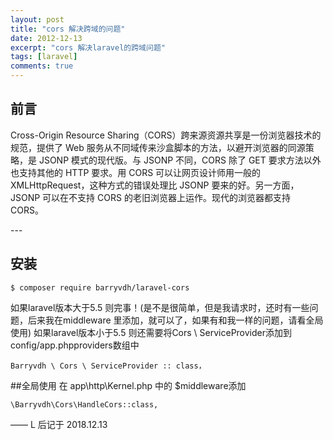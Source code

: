 ```yaml
---
layout: post
title: "cors 解决跨域的问题"
date: 2012-12-13
excerpt: "cors 解决laravel的跨域问题"
tags: [laravel]
comments: true
---
```


## 前言

Cross-Origin Resource Sharing（CORS）跨来源资源共享是一份浏览器技术的规范，提供了 Web 服务从不同域传来沙盒脚本的方法，以避开浏览器的同源策略，是 JSONP 模式的现代版。与 JSONP 不同，CORS 除了 GET 要求方法以外也支持其他的 HTTP 要求。用 CORS 可以让网页设计师用一般的 XMLHttpRequest，这种方式的错误处理比 JSONP 要来的好。另一方面，JSONP 可以在不支持 CORS 的老旧浏览器上运作。现代的浏览器都支持 CORS。



<p id = "build"></p>
---

## 安装

    $ composer require barryvdh/laravel-cors
    
    
如果laravel版本大于5.5  则完事！(是不是很简单，但是我请求时，还时有一些问题，后来我在middleware 里添加，就可以了，如果有和我一样的问题，请看全局使用)
如果laravel版本小于5.5 则还需要将Cors \ ServiceProvider添加到config/app.phpproviders数组中

    Barryvdh \ Cors \ ServiceProvider :: class，
    
##全局使用
在  app\http\Kernel.php  中的 $middleware添加

    \Barryvdh\Cors\HandleCors::class,

   
    


—— L 后记于 2018.12.13


